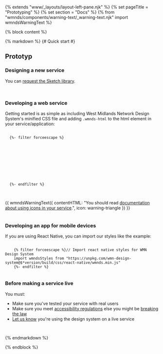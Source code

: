 {% extends "www/_layouts/layout-left-pane.njk" %}
{% set pageTitle = "Prototyping" %}
{% set section = "Docs" %}
{% from "wmnds/components/warning-text/_warning-text.njk" import wmndsWarningText %}

{% block content %}

{% markdown %}
{# Quick start #}

<h2>Prototyp</h2>
<h3>Designing a new service</h3>
<p>You can <a href="https://forms.office.com/Pages/ResponsePage.aspx?id=RetZCK7xCk6e-ubWa7tnL0kEZK0X_-9IoNQ__PZJI49UNlBZUFRPNENVTFRWV08xQk1SN0FPR0dDQi4u" target='_blank'>request the Sketch library</a>.</p>
<br>
<h3>Developing a web service</h3>
<p class="wmnds-col-md-3-4">
  Getting started is as simple as including West Midlands Network Design System's minified CSS file and adding <code class="wmnds-website-inline-code">.wmnds-html</code> to the html element in your service/application:
</p>
<pre>
  <code class="html wmnds-show-more-ignore" tabindex="0">
  {%- filter forceescape %}
  <!DOCTYPE html>
  <html lang="en-gb" class="wmnds-html">
    <head>
      <!-- CSS for WMN Design System -->
      <link rel="stylesheet" href="https://unpkg.com/wmn-design-system@$*version/build/css/wmnds.min.css" />
    </head>
    <body>
      <!-- site content... -->
    </body>
  </html>
  {%- endfilter %}
  </code>
</pre>
<br>
{{
   wmndsWarningText({
      contentHTML: "You should read <a href='/styles/icons/#using-icons' title='Documentation about using icons' target='_blank'>documentation about using icons in your service</a>.",
      icon: warning-triangle
    })
}}
<br>
<br>
<h3>Developing an app for mobile devices</h3>
<p>If you are using React Native, you can import our styles like the example:</p>
<pre>
  <code class="javascript" tabindex="0">
    {% filter forceescape %}// Import react native styles for WMN Design System
    import wmndsStyles from "https://unpkg.com/wmn-design-system@$*version/build/css/react-native/wmnds.min.js"
    {%- endfilter %}
  </code>
</pre>
<h3>Before making a service live</h3>
<p>You must:
<ul>
  <li>Make sure you've tested your service with real users</li>
  <li>Make sure you meet <a href="https://www.gov.uk/guidance/make-your-website-or-app-accessible-and-publish-an-accessibility-statement?utm_source=CampaignPage1&utm_campaign=access_regs" target='_blank'>accessibility regulations</a> else you might be <a href="https://www.legislation.gov.uk/uksi/2018/952/made" title="The Public Sector Bodies (Websites and Mobile Applications) (No. 2) Accessibility Regulations 2018" target='_blank'>breaking the law</a></li>
  <li><a href="https://forms.office.com/Pages/ResponsePage.aspx?id=RetZCK7xCk6e-ubWa7tnL0kEZK0X_-9IoNQ__PZJI49UNlBZUFRPNENVTFRWV08xQk1SN0FPR0dDQi4u" title="Let us know you're using the design system" target='_blank'>Let us know</a> you're using the design system on a live service</li>
</ul>
</p>
<br>

{% endmarkdown %}

{% endblock %}
